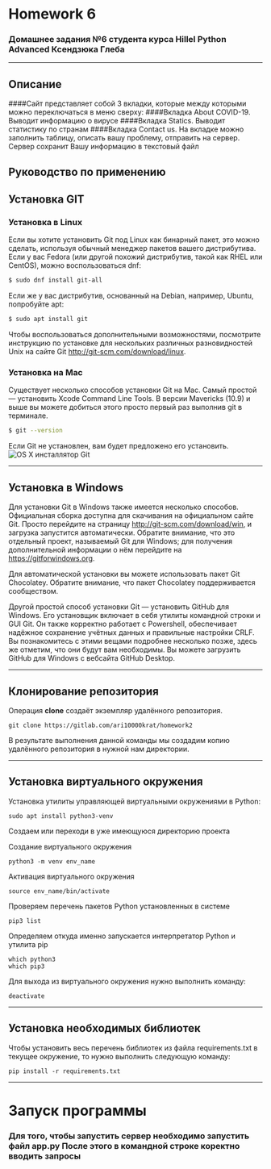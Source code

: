 # Homework 6

### Домашнее задания №6 студента курса Hillel Python Advanced Ксендзюка Глеба

***

## Описание

####Сайт представляет собой 3 вкладки, которые между которыми можно переключаться в меню сверху:
####Вкладка About COVID-19. Выводит информацию о вирусе
####Вкладка Statics. Выводит статистику по странам
####Вкладка Contact us. На вкладке можно заполнить таблицу, описать вашу проблему, отправить на сервер. Сервер сохранит Вашу информацию в текстовый файл

## Руководство по применению

## Установка GIT

### Установка в Linux

Если вы хотите установить Git под Linux как бинарный пакет, это можно сделать, используя обычный менеджер пакетов вашего
дистрибутива. Если у вас Fedora (или другой похожий дистрибутив, такой как RHEL или CentOS), можно воспользоваться dnf:

```bash
$ sudo dnf install git-all
```

Если же у вас дистрибутив, основанный на Debian, например, Ubuntu, попробуйте apt:

```bash
$ sudo apt install git
```

Чтобы воспользоваться дополнительными возможностями, посмотрите инструкцию по установке для нескольких различных
разновидностей Unix на сайте Git http://git-scm.com/download/linux.

### Установка на Mac

Существует несколько способов установки Git на Mac. Самый простой — установить Xcode Command Line Tools. В версии
Mavericks (10.9) и выше вы можете добиться этого просто первый раз выполнив git в терминале.

```bash
$ git --version
```

Если Git не установлен, вам будет предложено его установить.
![OS X инсталлятор Git](https://git-scm.com/book/en/v2/images/git-osx-installer.png)
***

## Установка в Windows

Для установки Git в Windows также имеется несколько способов. Официальная сборка доступна для скачивания на официальном
сайте Git. Просто перейдите на страницу http://git-scm.com/download/win, и загрузка запустится автоматически. Обратите
внимание, что это отдельный проект, называемый Git для Windows; для получения дополнительной информации о нём перейдите
на https://gitforwindows.org.

Для автоматической установки вы можете использовать пакет Git Chocolatey. Обратите внимание, что пакет Chocolatey
поддерживается сообществом.

Другой простой способ установки Git — установить GitHub для Windows. Его установщик включает в себя утилиты командной
строки и GUI Git. Он также корректно работает с Powershell, обеспечивает надёжное сохранение учётных данных и правильные
настройки CRLF. Вы познакомитесь с этими вещами подробнее несколько позже, здесь же отметим, что они будут вам
необходимы. Вы можете загрузить GitHub для Windows с вебсайта GitHub Desktop.
***

## Клонирование репозитория

Операция **clone** создаёт экземпляр удалённого репозитория.

```
git clone https://gitlab.com/ari10000krat/homework2
```

В результате выполнения данной команды мы создадим копию удалённого репозитория в нужной нам директории.
***

## Установка виртуального окружения

Установка утилиты управляющей виртуальными окружениями в Python:

```
sudo apt install python3-venv
```

Создаем или переходи в уже имеющуюся директорию проекта

Создание виртуального окружения

```
python3 -m venv env_name
```

Активация виртуального окружения

```
source env_name/bin/activate
```

Проверяем перечень пакетов Python установленных в системе

```
pip3 list
```

Определяем откуда именно запускается интерпретатор Python и утилита pip

```
which python3
which pip3
```

Для выхода из виртуального окружения нужно выполнить команду:

```
deactivate
```

***

## Установка необходимых библиотек

Чтобы установить весь перечень библиотек из файла requirements.txt в текущее окружение, то нужно выполнить следующую
команду:

```
pip install -r requirements.txt
```

***

# Запуск программы

### Для того, чтобы запустить сервер необходимо запустить файл app.py После этого в командной строке коректно вводить запросы